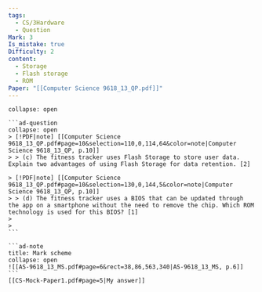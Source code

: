 ```yaml
---
tags:
  - CS/3Hardware
  - Question
Mark: 3
Is_mistake: true
Difficulty: 2
content:
  - Storage
  - Flash storage
  - ROM
Paper: "[[Computer Science 9618_13_QP.pdf]]"
---
```

````ad-example
collapse: open

```ad-question
collapse: open
> [!PDF|note] [[Computer Science 9618_13_QP.pdf#page=10&selection=110,0,114,64&color=note|Computer Science 9618_13_QP, p.10]]
> > (c) The fitness tracker uses Flash Storage to store user data. Explain two advantages of using Flash Storage for data retention. [2]

> [!PDF|note] [[Computer Science 9618_13_QP.pdf#page=10&selection=130,0,144,5&color=note|Computer Science 9618_13_QP, p.10]]
> > (d) The fitness tracker uses a BIOS that can be updated through the app on a smartphone without the need to remove the chip. Which ROM technology is used for this BIOS? [1]
> 
> 
```

```ad-note
title: Mark scheme
collapse: open
![[AS-9618_13_MS.pdf#page=6&rect=38,86,563,340|AS-9618_13_MS, p.6]]
```
[[CS-Mock-Paper1.pdf#page=5|My answer]]
````

